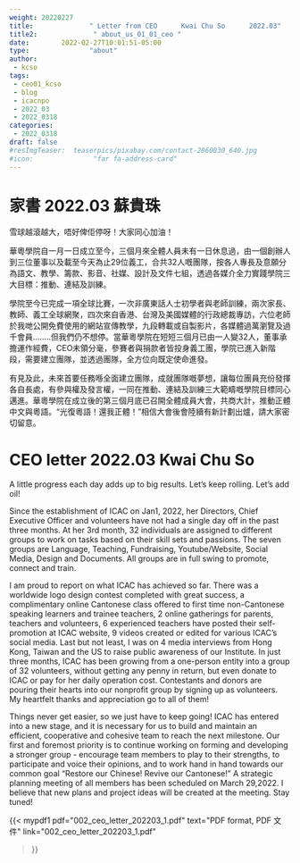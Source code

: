 ```yaml
---
weight: 20220227
title:              " Letter from CEO      Kwai Chu So      2022.03"
title2:              " about_us_01_01_ceo "
date:        2022-02-27T10:01:51-05:00
type:               "about"
author:
 - kcso
tags:
 - ceo01_kcso
 - blog
 - icacnpo
 - 2022_03
 - 2022_0318
categories:
 - 2022_0318
draft: false
#resImgTeaser:  teaserpics/pixabay.com/contact-2860030_640.jpg
#icon:               "far fa-address-card"
---
```





# 家書		2022.03	蘇貴珠 

雪球越滾越大，唔好俾佢停呀！大家同心加油！ 

華粵學院自一月一日成立至今，三個月來全體人員未有一日休息過，由一個創辦人到三位董事以及載至今天為止29位義工，合共32人嘅團隊，按各人專長及意願分為語文、教學、籌款、影音、社媒、設計及文件七組，透過各媒介全力實踐學院三大目標：推動、連結及訓練。

學院至今已完成一項全球比賽，一次非廣東話人士初學者與老師訓練，兩次家長、教師、義工全球網聚，四次來自香港、台灣及美國媒體的行政總裁專訪，六位老師於我哋公開免費使用的網站宣傳教學，九段轉載或自製影片，各媒體過萬瀏覽及過千會員........但我們仍不想停。當華粵學院在短短三個月已由一人變32人，董事承擔運作經費，CEO未領分毫，參賽者與捐款者皆投身義工團，學院已進入新階段，需要建立團隊，並透過團隊，全方位向既定使命進發。 

有見及此，未來首要任務喺全面建立團隊，成就團隊嘅夢想，讓每位團員充份發揮各自長處，有參與權及發言權，一同在推動、連結及訓練三大範疇嘅學院目標同心邁進。華粵學院在成立後的第三個月底已召開全體成員大會，共商大計，推動正體中文與粵語。“光復粵語！還我正體！”相信大會後會陸續有新計劃出爐，請大家密切留意。

# CEO letter	2022.03        Kwai Chu So

A little progress each day adds up to big results.  Let’s keep rolling.  Let’s add oil!

Since the establishment of ICAC on Jan1, 2022, her Directors, Chief Executive Officer and volunteers have not had a single day off in the past three months.  At her 3rd month, 32 individuals are assigned to different groups to work on tasks based on their skill sets and passions. The seven groups are Language, Teaching, Fundraising, Youtube/Website, Social Media, Design and Documents.  All groups are in full swing to promote, connect and train.

I am proud to report on what ICAC has achieved so far.  There was a worldwide logo design contest completed with great success, a complimentary online Cantonese class offered to first time non-Cantonese speaking learners and trainee teachers, 2 online gatherings for parents, teachers and volunteers, 6 experienced teachers have posted their  self-promotion at ICAC website, 9 videos created or edited for various ICAC’s social media. Last but not least, I was on 4 media interviews from Hong Kong, Taiwan and the US to raise public awareness of our Institute. In just three months, ICAC has been growing from a one-person entity into a group of 32 volunteers, without getting any penny in return, but even donate to ICAC or pay for her daily operation cost.  Contestants and donors are pouring their hearts into our nonprofit group by signing up as volunteers. My heartfelt thanks and appreciation go to all of them! 

Things never get easier, so we just have to keep going!  ICAC has entered into a new stage, and it is necessary for us to build and maintain an efficient, cooperative and cohesive team to reach the next milestone.  Our first and foremost priority is to continue working on forming and developing a stronger group - encourage team members to play to their strengths, to participate and voice their opinions, and to work hand in hand towards our common goal “Restore our Chinese! Revive our Cantonese!”  A strategic planning meeting of all members has been scheduled on March 29,2022. I believe that new plans and project ideas will be created at the meeting.  Stay tuned!


{{< mypdf1 pdf="002_ceo_letter_202203_1.pdf"
text="PDF format, PDF 文件"
link="002_ceo_letter_202203_1.pdf"
>}}

